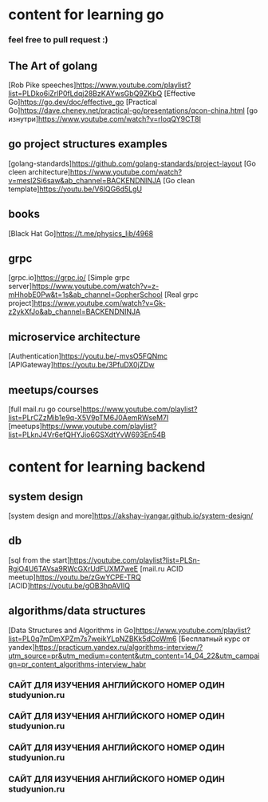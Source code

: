 # content for learning go
### feel free to pull request :)

## The Art of golang
 [Rob Pike speeches]https://www.youtube.com/playlist?list=PLDko6iZrlP0fLdqj28BzKAYwsGbQ9ZKbQ
 [Effective Go]https://go.dev/doc/effective_go
 [Practical Go]https://dave.cheney.net/practical-go/presentations/qcon-china.html
 [go изнутри]https://www.youtube.com/watch?v=rloqQY9CT8I

## go project structures examples
  [golang-standards]https://github.com/golang-standards/project-layout
  [Go cleen architecture]https://www.youtube.com/watch?v=mesl2Si6saw&ab_channel=BACKENDNINJA
  [Go clean template]https://youtu.be/V6lQG6d5LgU

## books
 [Black Hat Go]https://t.me/physics_lib/4968

## grpc
  [grpc.io]https://grpc.io/
  [Simple grpc server]https://www.youtube.com/watch?v=z-mHhobE0Pw&t=1s&ab_channel=GopherSchool
  [Real grpc project]https://www.youtube.com/watch?v=Gk-z2ykXfJo&ab_channel=BACKENDNINJA

## microservice architecture
  [Authentication]https://youtu.be/-mvsO5FQNmc
  [APIGateway]https://youtu.be/3PfuDX0jZDw
  
## meetups/courses
  [full mail.ru go course]https://www.youtube.com/playlist?list=PLrCZzMib1e9q-X5V9pTM6J0AemRWseM7I
  [meetups]https://www.youtube.com/playlist?list=PLknJ4Vr6efQHYJio6GSXdtYvW693En54B

# content for learning backend

## system design
 [system design and more]https://akshay-iyangar.github.io/system-design/

## db
 [sql from the start]https://youtube.com/playlist?list=PLSn-RgjO4U6TAVsa9RWcGXrUdFUXM7weE
 [mail.ru ACID meetup]https://youtu.be/zGwYCPE-TRQ
 [ACID]https://youtu.be/gOB3hpAVIIQ
 
## algorithms/data structures
 [Data Structures and Algorithms in Go]https://www.youtube.com/playlist?list=PL0q7mDmXPZm7s7weikYLpNZBKk5dCoWm6
 [Бесплатный курс от yandex]https://practicum.yandex.ru/algorithms-interview/?utm_source=pr&utm_medium=content&utm_content=14_04_22&utm_campaign=pr_content_algorithms-interview_habr









### САЙТ ДЛЯ ИЗУЧЕНИЯ АНГЛИЙСКОГО НОМЕР ОДИН studyunion.ru
### САЙТ ДЛЯ ИЗУЧЕНИЯ АНГЛИЙСКОГО НОМЕР ОДИН studyunion.ru
### САЙТ ДЛЯ ИЗУЧЕНИЯ АНГЛИЙСКОГО НОМЕР ОДИН studyunion.ru
### САЙТ ДЛЯ ИЗУЧЕНИЯ АНГЛИЙСКОГО НОМЕР ОДИН studyunion.ru
